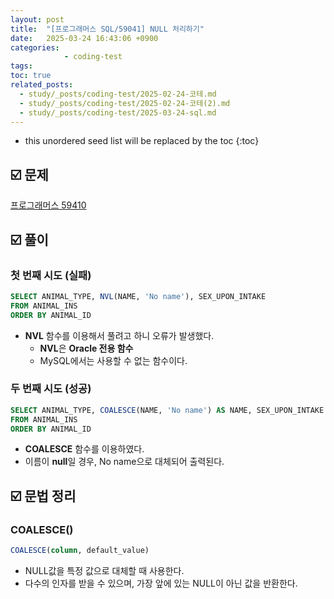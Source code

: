 ```yaml
---
layout: post
title:  "[프로그래머스 SQL/59041] NULL 처리하기"
date:   2025-03-24 16:43:06 +0900
categories: 
            - coding-test
tags:        
toc: true
related_posts:
  - study/_posts/coding-test/2025-02-24-코테.md
  - study/_posts/coding-test/2025-02-24-코테(2).md
  - study/_posts/coding-test/2025-03-24-sql.md
---
```

* this unordered seed list will be replaced by the toc
{:toc}

## ☑️ 문제

[프로그래머스 59410](https://school.programmers.co.kr/learn/courses/30/lessons/59410?language=mysql)

## ☑️ 풀이

### 첫 번째 시도 (실패)

```sql
SELECT ANIMAL_TYPE, NVL(NAME, 'No name'), SEX_UPON_INTAKE
FROM ANIMAL_INS
ORDER BY ANIMAL_ID
```

- **NVL** 함수를 이용해서 풀려고 하니 오류가 발생했다.
    - **NVL**은 **Oracle 전용 함수**
    - MySQL에서는 사용할 수 없는 함수이다.

### 두 번째 시도 (성공)

```sql
SELECT ANIMAL_TYPE, COALESCE(NAME, 'No name') AS NAME, SEX_UPON_INTAKE
FROM ANIMAL_INS
ORDER BY ANIMAL_ID
```

- **COALESCE** 함수를 이용하였다.
- 이름이 **null**일 경우, No name으로 대체되어 출력된다.

## ☑️ 문법 정리

### COALESCE()

```sql
COALESCE(column, default_value)
```

- NULL값을 특정 값으로 대체할 때 사용한다.
- 다수의 인자를 받을 수 있으며, 가장 앞에 있는 NULL이 아닌 값을 반환한다.